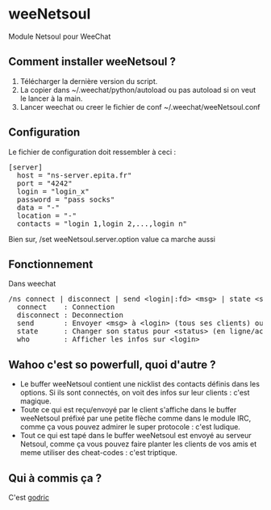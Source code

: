 weeNetsoul
========
Module Netsoul pour WeeChat

Comment installer weeNetsoul ?
----------------------------
1. Télécharger la dernière version du script.
2. La copier dans ~/.weechat/python/autoload ou pas autoload si on veut le lancer à la main.
3. Lancer weechat ou creer le fichier de conf ~/.weechat/weeNetsoul.conf

Configuration
------------------
Le fichier de configuration doit ressembler à ceci :
<pre>
[server]
  host = "ns-server.epita.fr"
  port = "4242"
  login = "login_x"
  password = "pass socks"
  data = "-"
  location = "-"
  contacts = "login_1,login_2,...,login_n"
</pre>
Bien sur, /set weeNetsoul.server.option value ca marche aussi

Fonctionnement
------------------
Dans weechat
<pre>/ns connect | disconnect | send &lt;login|:fd&gt; &lt;msg&gt; | state &lt;status&gt; | who &lt;login&gt;
  connect    : Connection
  disconnect : Deconnection
  send       : Envoyer &lt;msg&gt; à &lt;login&gt; (tous ses clients) ou à &lt;:fd&gt; (client unique)
  state      : Changer son status pour &lt;status&gt; (en ligne/actif/whatever)
  who        : Afficher les infos sur &lt;login&gt;
</pre>

Wahoo c'est so powerfull, quoi d'autre ?
------------------

* Le buffer weeNetsoul contient une nicklist des contacts définis dans les options. Si ils sont connectés, on voit des infos sur leur clients : c'est magique.
* Toute ce qui est reçu/envoyé par le client s'affiche dans le buffer weeNetsoul préfixé par une petite flèche comme dans le module IRC, comme ça vous pouvez admirer le super protocole : c'est ludique.
* Tout ce qui est tapé dans le buffer weeNetsoul est envoyé au serveur Netsoul, comme ça vous pouvez faire planter les clients de vos amis et meme utiliser des cheat-codes : c'est triptique.

Qui à commis ça ?
------------
C'est [godric][home]

[home]:http://www.0x3f.fr
